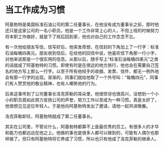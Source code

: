 # 当工作成为习惯

阿基勃特是美国标准石油公司的第二任董事长，在他没有成为董事长之前，那时他还只是这家公司的一名小职员。他是一个工作非常上心的人，不但上班的时候努力将本职工作做好，就是下了班后回到家，他也对自己的工作念念不忘。 

有一次他给朋友写信，信写好后，他突发奇想，在信封的下角加上了一行字：标准石油每桶四美元。朋友收到信后，在给他的回信中说，他喜欢信下角那一行小字，对他来说那是一个很实用的信息。从那以后，随手写上“标准石油每桶四美元”之类的话就成了阿基勃特的习惯。即使有时是在很远的地方旅行，他也会在需要自己签名的地方写上那么一行字。以至于所有他经手的收据、发票、信件、都无一例外地会有那一行字的出现。渐渐的，同事们就给他取了一个外号叫：“每桶四元”，同事们有人赞赏他的敬业精神，也有人嘲笑他的行为。 

后来这事传到了公司董事长洛克菲勒的耳朵里，他很惊讶也很高兴，没想到一个小小的职员竟如此努力宣扬公司的声誉，努力工作以至成为一种习惯。真是太好了，他很想见见这位年轻人。于是他向阿基勃特发出了邀请，请他一起共进晚餐。 

洛克菲勒卸任，阿基勃特就成了第二任董事长。 

其实在公司里，不管论什么，阿基勃特都算不上是最优秀的员工。有很多人的才华和能力也都远远在他之上。他做的事也是很多人都可以做到的，可能有人偶尔也那样做了。但只有阿基勃特将它养成了习惯，所以也只有他成了洛克菲勒的继承人。
 